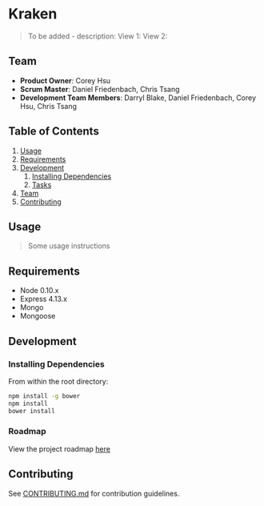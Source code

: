 # Kraken

> To be added - description:
  > View 1:
  > View 2:

## Team

  - __Product Owner__: Corey Hsu
  - __Scrum Master__: Daniel Friedenbach, Chris Tsang
  - __Development Team Members__: Darryl Blake, Daniel Friedenbach, Corey Hsu, Chris Tsang

## Table of Contents

1. [Usage](#Usage)
1. [Requirements](#requirements)
1. [Development](#development)
    1. [Installing Dependencies](#installing-dependencies)
    1. [Tasks](#tasks)
1. [Team](#team)
1. [Contributing](#contributing)

## Usage

> Some usage instructions

## Requirements

- Node 0.10.x
- Express 4.13.x
- Mongo
- Mongoose

## Development



### Installing Dependencies

From within the root directory:

```sh
npm install -g bower
npm install
bower install
```

### Roadmap

View the project roadmap [here](https://github.com/persnickety-opossum/persnickety-opossum/issues)


## Contributing

See [CONTRIBUTING.md](CONTRIBUTING.md) for contribution guidelines.
